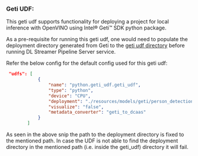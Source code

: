 ### Geti UDF:

This geti udf supports functionality for deploying a project for local inference with OpenVINO using Intel® Geti™ SDK python package.

As a pre-requisite for running this geti udf, one would need to populate the deployment directory generated from Geti to the [geti udf directory]([WORKDIR]/dlstreamer-pipeline-server/user-scripts/udfs/geti_udf) before running DL Streamer Pipeline Server service.

Refer the below config for the default config used for this geti udf:

```json
 "udfs": [
            {
                "name": "python.geti_udf.geti_udf",
                "type": "python",
                "device": "CPU",
                "deployment": "./resources/models/geti/person_detection/deployment",
                "visualize": "false",
                "metadata_converter": "geti_to_dcaas"
            }
        ]

```

As seen in the above snip the path to the deployment directory is fixed to the mentioned path. In case the UDF is not able to find the deployment directory in the mentioned path (i.e. inside the geti_udf) directory it will fail.
